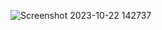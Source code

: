 ![Screenshot 2023-10-22 142737](https://github.com/devisha04/DSA_LAB-G1-/assets/147936789/794411f4-7552-492f-9889-731047e6c91c)

